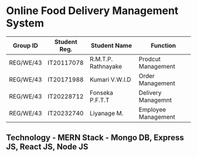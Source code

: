 # Online Food Delivery Management System

Group ID | Student Reg. | Student Name | Function |
| ------ | ------ | ------ | ------ |
REG/WE/43	 |       IT20117078	  |  R.M.T.P. Rathnayake | Prodcut Management|
REG/WE/43	 |       IT20171988	   | Kumari V.W.I.D | Order Management |
REG/WE/43	  |      IT20228712	    | Fonseka P.F.T.T | Delivery Managemnt |
REG/WE/43	   |     IT20232740	    | Liyanage M. | Employee Management |

## Technology - MERN Stack - Mongo DB, Express JS, React JS, Node JS
